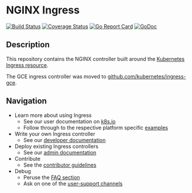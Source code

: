 # NGINX Ingress

[![Build Status](https://travis-ci.org/kubernetes/ingress-nginx.svg?branch=master)](https://travis-ci.org/kubernetes/ingress-nginx) 
[![Coverage Status](https://coveralls.io/repos/github/kubernetes/ingress-nginx/badge.svg?branch=master)](https://coveralls.io/github/kubernetes/ingress-nginx?branch=master) 
[![Go Report Card](https://goreportcard.com/badge/github.com/kubernetes/ingress-nginx)](https://goreportcard.com/report/github.com/kubernetes/ingress-nginx) 
[![GoDoc](https://godoc.org/github.com/kubernetes/ingress-nginx?status.svg)](https://godoc.org/github.com/kubernetes/ingress-nginx) 

## Description

This repository contains the NGINX controller built around the [Kubernetes Ingress resource](http://kubernetes.io/docs/user-guide/ingress/).

The GCE ingress controller was moved to [github.com/kubernetes/ingress-gce](https://github.com/kubernetes/ingress-gce).

## Navigation

* Learn more about using Ingress
     * See our user documentation on [k8s.io](http://kubernetes.io/docs/user-guide/ingress/)
     * Follow through to the respective platform specific [examples](examples/README.md)
* Write your own Ingress controller
    * See our [developer documentation](docs/dev/README.md)
* Deploy existing Ingress controllers
    * See our [admin documentation](docs/admin.md)
* Contribute
    * See the [contributor guidelines](CONTRIBUTING.md)
* Debug
    * Peruse the [FAQ section](docs/faq/README.md)
    * Ask on one of the [user-support channels](CONTRIBUTING.md#support-channels)

